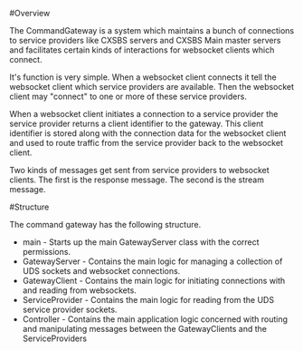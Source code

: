#Overview

The CommandGateway is a system which maintains a bunch of connections to service providers like CXSBS servers and CXSBS Main master servers
and facilitates certain kinds of interactions for websocket clients which connect.

It's function is very simple. When a websocket client connects it tell the websocket client which service providers are available.
Then the websocket client may "connect" to one or more of these service providers. 

When a websocket client initiates a connection to a service provider the service provider returns a client identifier to the gateway.
This client identifier is stored along with the connection data for the websocket client and used to route traffic from the service provider
back to the websocket client.

Two kinds of messages get sent from service providers to websocket clients. The first is the response message. The second is the stream message.


#Structure

The command gateway has the following structure.

* main               - Starts up the main GatewayServer class with the correct permissions.
* GatewayServer      - Contains the main logic for managing a collection of UDS sockets and websocket connections.
* GatewayClient      - Contains the main logic for initiating connections with and reading from websockets.
* ServiceProvider    - Contains the main logic for reading from the UDS service provider sockets.
* Controller         - Contains the main application logic concerned with routing and manipulating messages between the GatewayClients and the ServiceProviders
